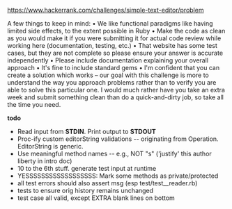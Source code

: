 https://www.hackerrank.com/challenges/simple-text-editor/problem

A few things to keep in mind:
•               We like functional paradigms like having limited side effects, to the extent possible in Ruby
•               Make the code as clean as you would make it if you were submitting it for actual code review while working here (documentation, testing, etc.)
•               That website has some test cases, but they are not complete so please ensure your answer is accurate independently
•               Please include documentation explaining your overall approach
•               It's fine to include standard gems
•               I'm confident that you can create a solution which works – our goal with this challenge is more to understand the way you approach problems rather than to verify you are able to solve this particular one. I would much rather have you take an extra week and submit something clean than do a quick-and-dirty job, so take all the time you need.

**todo**
* Read input from **STDIN**. Print output to **STDOUT**
* Proc-ify custom editorString validations -- originating from Operation. EditorString is generic.
* Use meaningful method names -- e.g., NOT "s" ('justify' this author liberty in intro doc)
* 10 to the 6th stuff. generate test input at runtime
* YESSSSSSSSSSSSSSSSSS: Mark some methods as private/protected 
* all test errors should also assert msg (esp test/test__reader.rb)
* tests to ensure orig history remains unchanged
* test case all valid, except EXTRA blank lines on bottom